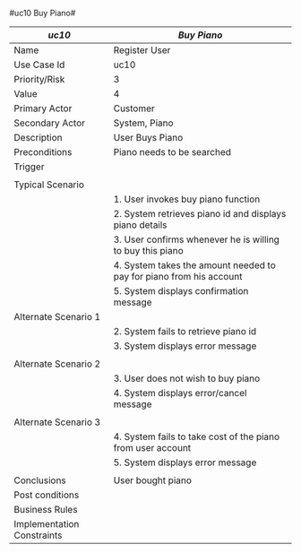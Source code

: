 #uc10 Buy Piano#

|*uc10*|*Buy Piano*| 
|----|----|
|Name|Register User|
|Use Case Id|uc10|
|Priority/Risk|3|
|Value|4|
|Primary Actor|Customer|
|Secondary Actor|System, Piano|
|Description|User Buys Piano|
|Preconditions|Piano needs to be searched|
|Trigger| |
| | | 
|Typical Scenario| |
| |1. User invokes buy piano function|
| |2. System retrieves piano id and displays piano details|
| |3. User confirms whenever he is willing to buy this piano|
| |4. System takes the amount needed to pay for piano from his account|
| |5. System displays confirmation message|
|Alternate Scenario 1| |
| |2. System fails to retrieve piano id|
| |3.	System displays error message|
| | |
|Alternate Scenario 2| |
| |3. User does not wish to buy piano|
| |4.	System displays error/cancel message|
| | |
|Alternate Scenario 3| |
| |4. System fails to take cost of the piano from user account|
| |5.	System displays error message|
| | |
|Conclusions|User bought piano|
|Post conditions| |
|Business Rules| |
|Implementation Constraints| |
